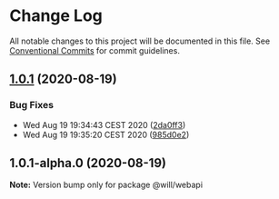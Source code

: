 # Change Log

All notable changes to this project will be documented in this file.
See [Conventional Commits](https://conventionalcommits.org) for commit guidelines.

## [1.0.1](https://github.com/blendsdk/apprelease/compare/@will/webapi@1.0.1-alpha.0...@will/webapi@1.0.1) (2020-08-19)


### Bug Fixes

* Wed Aug 19 19:34:43 CEST 2020 ([2da0ff3](https://github.com/blendsdk/apprelease/commit/2da0ff37b919b91256ff392f5b1f06d0a6f20bc7))
* Wed Aug 19 19:35:20 CEST 2020 ([985d0e2](https://github.com/blendsdk/apprelease/commit/985d0e27fb0c59ae4817fcd3527a2c8f05f493a2))





## 1.0.1-alpha.0 (2020-08-19)

**Note:** Version bump only for package @will/webapi
